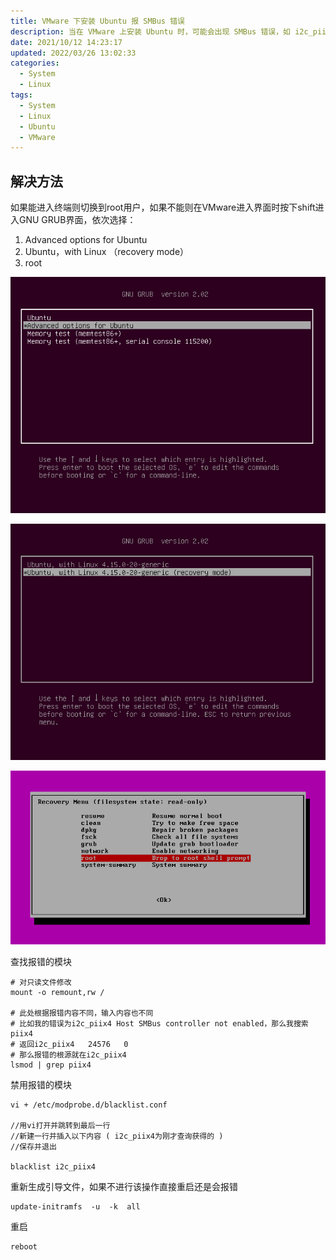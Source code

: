 ```yaml
---
title: VMware 下安装 Ubuntu 报 SMBus 错误
description: 当在 VMware 上安装 Ubuntu 时，可能会出现 SMBus 错误，如 i2c_piix4 Host SMBus controller not enabled。报错的根源在于 i2c_piix4，可以通过禁用 i2c_piix4 解决此问题。
date: 2021/10/12 14:23:17
updated: 2022/03/26 13:02:33
categories:
  - System
  - Linux
tags:
  - System
  - Linux
  - Ubuntu
  - VMware
---
```


## 解决方法

如果能进入终端则切换到root用户，如果不能则在VMware进入界面时按下shift进入GNU GRUB界面，依次选择：

1.   Advanced options for Ubuntu
2.   Ubuntu，with Linux （recovery mode）
3.   root

![img](https://raw.githubusercontent.com/Jxpro/PicBed/master/md/2021/10/29-223153.png)

![img](https://raw.githubusercontent.com/Jxpro/PicBed/master/md/2021/10/29-223159.png)

![img](https://raw.githubusercontent.com/Jxpro/PicBed/master/md/2021/10/29-223236.png)

查找报错的模块

```shell
# 对只读文件修改
mount -o remount,rw /

# 此处根据报错内容不同，输入内容也不同
# 比如我的错误为i2c_piix4 Host SMBus controller not enabled，那么我搜索piix4
# 返回i2c_piix4   24576   0
# 那么报错的根源就在i2c_piix4
lsmod | grep piix4
```

禁用报错的模块

```shell
vi + /etc/modprobe.d/blacklist.conf

//用vi打开并跳转到最后一行
//新建一行并插入以下内容 ( i2c_piix4为刚才查询获得的 )
//保存并退出

blacklist i2c_piix4
```

重新生成引导文件，如果不进行该操作直接重启还是会报错

```shell
update-initramfs  -u  -k  all
```

重启

```shell
reboot
```
